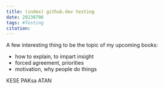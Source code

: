 ```yaml
---
title: (index) github.dev testing
date: 20230706
tags: #Testing
citation: 
---
```


A few interesting thing to be the topic of my upcoming books:

- how to explain, to impart insight
- forced agreement, priorities
- motivation, why people do things


KESE
PAKsa
ATAN